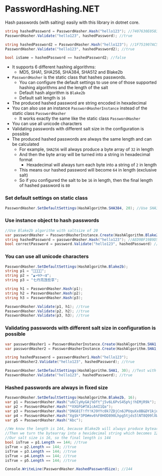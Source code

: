 # PasswordHashing.NET
Hash passwords (with salting) easily with this library in dotnet core.

```csharp
string hashedPassword = PasswordHasher.Hash("hello123"); //7407630E05834...
PasswordHasher.Validate("hello123", hashedPassword); //true

string hashedPassword2 = PasswordHasher.Hash("hello123"); //1F751907AC51...
PasswordHasher.Validate("hello123", hashedPassword2); //true

bool isSame = hashedPassword == hashedPassword2; //false
```

* It supports 6 different hashing algorithms:
    * MD5, SHA1, SHA256, SHA384, SHA512 and Blake2b
* `PasswordHasher` is the static class that hashes passwords.
    * You can configure the default settings to use one of those supported hashing algorithms and the length of the salt
    * Default hash algorithm is `Blake2b`
    * Default salt length is `16`
* The produced hashed password are string encoded in hexadecimal
* You can also use an instance `PasswordHasherInstance` instead of the static class `PasswordHasher`
    * It works exactly the same like the static class `PasswordHasher`
* You can use all unicode characters
* Validating passwords with different salt size in the configuration is possible
* The produced hashed passwords are always the same length and can be calculated
    * For example, `SHA256` will always produce a byte array of `32` in length
    * And then the byte array will be turned into a string in hexadecimal format
        * Hexadecimal will always turn each byte into a string of `2` in length
    * This means our hashed password will become `64` in length (exclusive salt)
    * So if you configured the salt to be `16` in length, then the final length of hashed password is `80`


### Set default settings on static class
```csharp
PasswordHasher.SetDefaultSettings(HashAlgorithm.SHA384, 20); //Use SHA384 and Salt size of 20
```

### Use instance object to hash passwords
```csharp
//Use Blake2b algorithm with saltsize of 20
var passwordHasher = PasswordHasherInstance.Create(HashAlgorithm.Blake2b, 20); 
string hashedPassword = passwordHasher.Hash("hello123"); //AED9BF19B9D5DEB3A...
bool correctPassword = password.Validate("hello123", hashedPassword) //true
```
### You can use all unicode characters
```csharp
PasswordHasher.SetDefaultSettings(HashAlgorithm.Blake2b);
string p1 = "💩😁🙉🥶";
string p2 = "▲↝↯⟳⇨⇶";
string p3 = "七丹亮乪些享";

string h1 = PasswordHasher.Hash(p1);
string h2 = PasswordHasher.Hash(p2);
string h3 = PasswordHasher.Hash(p3);

PasswordHasher.Validate(p1, h1); //true
PasswordHasher.Validate(p2, h2); //true
PasswordHasher.Validate(p3, h3); //true
```

### Validating passwords with different salt size in configuration is possible
```csharp
var passwordHasher1 = PasswordHasherInstance.Create(HashAlgorithm.SHA1, 10);
var passwordHasher2 = PasswordHasherInstance.Create(HashAlgorithm.SHA1, 20);

string hashedPassword = passwordHasher1.Hash("hello123");
passwordHasher2.Validate("hello123", hashedPassword); //true

PasswordHasher.SetDefaultSettings(HashAlgorithm.SHA1, 30); //Test with static class
PasswordHasher.Validate("hello123", hashedPassword); //true
```

### Hashed passwords are always in fixed size
```csharp
PasswordHasher.SetDefaultSettings(HashAlgorithm.Blake2b, 16);
var p1 = PasswordHasher.Hash("u6ClyHyGAj%Oft^j5v6L6PvS45p%j!hEMjR9k");
var p2 = PasswordHasher.Hash("*XXGFG#TA1cA4I1Qa");
var p3 = PasswordHasher.Hash("DNG81T!fY!KJ9YYc0k7ZDjCn6JPUquXx8B&DY1kju87Z2PEIhK3ZIZRgbn*&c!o20El");
var p4 = PasswordHasher.Hash("Xg$k*3PO#mv6%F0HOD890Lhpg5tjds5lNT8Q99lXWMSG9lpH5rg*d");
var p5 = PasswordHasher.Hash("Abc");

//We know the length is 144, because Blake2b will always produce bytearray of 64
//Then we turn the bytearray into a hexidecimal string which becomes 128 in length
//Our salt size is 16, so the final length is 144
bool isTrue = p1.Length == 144; //true
isTrue = p2.Length == 144; //true
isTrue = p3.Length == 144; //true
isTrue = p4.Length == 144; //true
isTrue = p5.Length == 144; //true

Console.WriteLine(PasswordHasher.HashedPasswordSize); //144
```